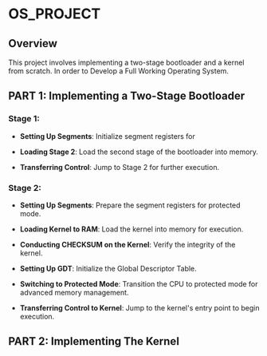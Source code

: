 # OS_PROJECT

## Overview
This project involves implementing a two-stage bootloader and a kernel from scratch. 
In order to Develop a Full Working Operating System. 

## PART 1: Implementing a Two-Stage Bootloader

### Stage 1:
- **Setting Up Segments**: Initialize segment registers for 

- **Loading Stage 2**: Load the second stage of the bootloader into memory.

- **Transferring Control**: Jump to Stage 2 for further execution.

### Stage 2:
- **Setting Up Segments**: Prepare the segment registers for 
protected mode.

- **Loading Kernel to RAM**: Load the kernel into memory for execution.

- **Conducting CHECKSUM on the Kernel**: Verify the integrity of the kernel.

- **Setting Up GDT**: Initialize the Global Descriptor Table.

- **Switching to Protected Mode**: Transition the CPU to protected mode for advanced memory management.

- **Transferring Control to Kernel**: Jump to the kernel's entry point to begin execution.

## PART 2: Implementing The Kernel

